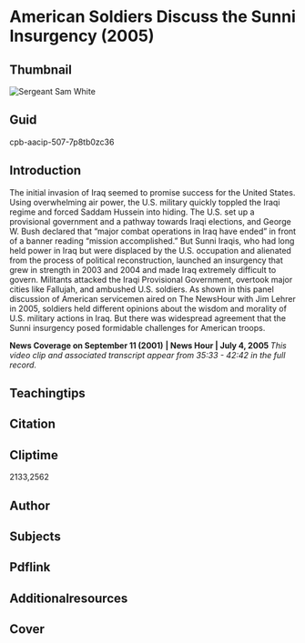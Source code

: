 # American Soldiers Discuss the Sunni Insurgency (2005)

## Thumbnail

![Sergeant Sam White](https://s3.amazonaws.com/americanarchive.org/primary_source_sets/1_9_War_On_Terror.jpg "Sergeant Sam White")


## Guid
cpb-aacip-507-7p8tb0zc36

## Introduction

The initial invasion of Iraq seemed to promise success for the United States. Using overwhelming air power, the U.S. military quickly toppled the Iraqi regime and forced Saddam Hussein into hiding. The U.S. set up a provisional government and a pathway towards Iraqi elections, and George W. Bush declared that “major combat operations in Iraq have ended” in front of a banner reading “mission accomplished.”  But Sunni Iraqis, who had long held power in Iraq but were displaced by the U.S. occupation and alienated from the process of political reconstruction, launched an insurgency that grew in strength in 2003 and 2004 and made Iraq extremely difficult to govern. Militants attacked the Iraqi Provisional Government, overtook major cities like Fallujah, and ambushed U.S. soldiers. As shown in this panel discussion of American servicemen aired on The NewsHour with Jim Lehrer in 2005, soldiers held different opinions about the wisdom and morality of U.S. military actions in Iraq. But there was widespread agreement that the Sunni insurgency posed formidable challenges for American troops.


<b>News Coverage on September 11 (2001)</b>
<b>| News Hour | July 4, 2005 </b>
<i>This video clip and associated transcript appear from 35:33 - 42:42 in the full record.</i>

## Teachingtips

## Citation

## Cliptime

2133,2562

## Author
## Subjects
## Pdflink
## Additionalresources
## Cover

